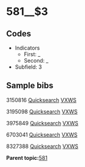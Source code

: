 # 581\_\_$3

## Codes

-   Indicators
    -   First: \_
    -   Second: \_
-   Subfield: 3

## Sample bibs

3150816 [Quicksearch](https://search.library.yale.edu/catalog/3150816) [VXWS](http://prodorbis.library.yale.edu:7014/vxws/GetHoldingsService?bibId=3150816)

3195098 [Quicksearch](https://search.library.yale.edu/catalog/3195098) [VXWS](http://prodorbis.library.yale.edu:7014/vxws/GetHoldingsService?bibId=3195098)

3975849 [Quicksearch](https://search.library.yale.edu/catalog/3975849) [VXWS](http://prodorbis.library.yale.edu:7014/vxws/GetHoldingsService?bibId=3975849)

6703041 [Quicksearch](https://search.library.yale.edu/catalog/6703041) [VXWS](http://prodorbis.library.yale.edu:7014/vxws/GetHoldingsService?bibId=6703041)

8327388 [Quicksearch](https://search.library.yale.edu/catalog/8327388) [VXWS](http://prodorbis.library.yale.edu:7014/vxws/GetHoldingsService?bibId=8327388)

**Parent topic:**[581](../../tags/581/581.md)

